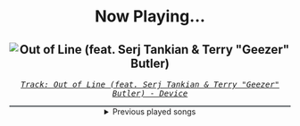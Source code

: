 <div align="center"> 
<h1>Now Playing...</h1>

![Out of Line (feat. Serj Tankian & Terry "Geezer" Butler)](https://i.scdn.co/image/ab67616d00001e02404731e3a748ab44a6b6a660)
--
_<samp><a href="https://open.spotify.com/track/78yu97GbU9MoEx5c9RiB5p">Track: Out of Line (feat. Serj Tankian & Terry "Geezer" Butler) - Device</a></samp>_

<div style="border: 1px #4B5054 solid"></div>
<details>
  <summary>
    Previous played songs
  </summary>
  <table>
    <thead>
      <tr>
        <th>
          Artist
        </th>
        <th>
          Song
        </th>
        <th>
          Link
        </th>
      </tr>
    </thead>
    <tbody>
      <tr><td>Device</td><td>Out of Line (feat. Serj Tankian & Terry "Geezer" Butler)</td><td><a href="https://open.spotify.com/track/78yu97GbU9MoEx5c9RiB5p">https://open.spotify.com/track/78yu97GbU9MoEx5c9RiB5p</a></td></tr><tr><td>Disturbed</td><td>Inside the Fire</td><td><a href="https://open.spotify.com/track/5cxp9kjCFyJwzv3lzeX7ku">https://open.spotify.com/track/5cxp9kjCFyJwzv3lzeX7ku</a></td></tr><tr><td>Disturbed</td><td>The Vengeful One</td><td><a href="https://open.spotify.com/track/3jjU4Pky1ja5J1onU6ei4T">https://open.spotify.com/track/3jjU4Pky1ja5J1onU6ei4T</a></td></tr><tr><td>Adelitas Way</td><td>Sick</td><td><a href="https://open.spotify.com/track/7q3vcf5XpYU6Y1iX4ZzHAk">https://open.spotify.com/track/7q3vcf5XpYU6Y1iX4ZzHAk</a></td></tr><tr><td>Evanescence</td><td>Going Under</td><td><a href="https://open.spotify.com/track/3UygY7qW2cvG9Llkay6i1i">https://open.spotify.com/track/3UygY7qW2cvG9Llkay6i1i</a></td></tr><tr><td>Finger Eleven</td><td>Stay In Shadow</td><td><a href="https://open.spotify.com/track/39PdBpq5GtrgNWlgNxPzuw">https://open.spotify.com/track/39PdBpq5GtrgNWlgNxPzuw</a></td></tr><tr><td>Five Finger Death Punch</td><td>The End</td><td><a href="https://open.spotify.com/track/6hbAVcAB0mQVXMPubZnwuL">https://open.spotify.com/track/6hbAVcAB0mQVXMPubZnwuL</a></td></tr><tr><td>Disturbed</td><td>The Animal</td><td><a href="https://open.spotify.com/track/1HD8mFfpSGLJnwv6UTLaIv">https://open.spotify.com/track/1HD8mFfpSGLJnwv6UTLaIv</a></td></tr><tr><td>Godsmack</td><td>Bulletproof</td><td><a href="https://open.spotify.com/track/4Pp7tPCBM9ywQexWvCz6iH">https://open.spotify.com/track/4Pp7tPCBM9ywQexWvCz6iH</a></td></tr><tr><td>Breaking Benjamin</td><td>Blood</td><td><a href="https://open.spotify.com/track/7gQ7DfSSc3b8e4cHtFnDxu">https://open.spotify.com/track/7gQ7DfSSc3b8e4cHtFnDxu</a></td></tr><tr><td>Breaking Benjamin</td><td>Had Enough</td><td><a href="https://open.spotify.com/track/7u93rCmIM9mBoT4mvfUBTZ">https://open.spotify.com/track/7u93rCmIM9mBoT4mvfUBTZ</a></td></tr><tr><td>Evans Blue</td><td>This Time It's Different</td><td><a href="https://open.spotify.com/track/7079nY1EuvdfIxaMYaTjR9">https://open.spotify.com/track/7079nY1EuvdfIxaMYaTjR9</a></td></tr><tr><td>Device</td><td>Vilify</td><td><a href="https://open.spotify.com/track/1QunERqeFHWNSkzoQ9hb1R">https://open.spotify.com/track/1QunERqeFHWNSkzoQ9hb1R</a></td></tr><tr><td>Adelitas Way</td><td>Invincible</td><td><a href="https://open.spotify.com/track/4FthwGFz9SVZgCVqxNXsSK">https://open.spotify.com/track/4FthwGFz9SVZgCVqxNXsSK</a></td></tr><tr><td>Taproot</td><td>Poem</td><td><a href="https://open.spotify.com/track/7mQwxVogsnpR3h6AJLQLlR">https://open.spotify.com/track/7mQwxVogsnpR3h6AJLQLlR</a></td></tr><tr><td>Evans Blue</td><td>Sick of It</td><td><a href="https://open.spotify.com/track/3vXRskQbL3Nf7HePJ6ngkX">https://open.spotify.com/track/3vXRskQbL3Nf7HePJ6ngkX</a></td></tr><tr><td>Crossfade</td><td>Prove You Wrong</td><td><a href="https://open.spotify.com/track/3dv2Xe5NHtWiXhIq7HRRe0">https://open.spotify.com/track/3dv2Xe5NHtWiXhIq7HRRe0</a></td></tr><tr><td>Disturbed</td><td>Decadence</td><td><a href="https://open.spotify.com/track/0jY829pCMnstlNtaE72vSB">https://open.spotify.com/track/0jY829pCMnstlNtaE72vSB</a></td></tr><tr><td>Disturbed</td><td>The Night</td><td><a href="https://open.spotify.com/track/4pADXqX5x76fDS8RmyvgwO">https://open.spotify.com/track/4pADXqX5x76fDS8RmyvgwO</a></td></tr><tr><td>Five Finger Death Punch</td><td>The Bleeding</td><td><a href="https://open.spotify.com/track/6LRmV5GZUjKLgxi7lBWriQ">https://open.spotify.com/track/6LRmV5GZUjKLgxi7lBWriQ</a></td></tr>
    </tbody>
  </table>
</details>

</div>
